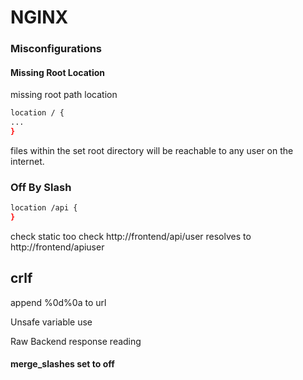 # NGINX

### Misconfigurations 


#### Missing Root Location


missing root path location 

```bash
location / {
...
}
```
files within the set root directory will be reachable to any user on the internet.

### Off By Slash

```bash
location /api {
}
```

check static too
check http://frontend/api/user resolves to  http://frontend/apiuser 


## crlf 

append %0d%0a  to url

Unsafe variable use

Raw Backend response reading

#### merge_slashes set to off
